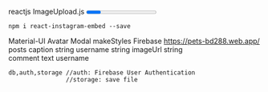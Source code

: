 reactjs
    ImageUpload.js
        <progress/>  //Dowloading
    Posts.js

    npm i react-instagram-embed --save
Material-UI
    Avatar
    Modal
    makeStyles
Firebase
    https://pets-bd288.web.app/
    posts
        caption string 
        username string 
        imageUrl  string  
            comment
                text
                username 

    db,auth,storage //auth: Firebase User Authentication  
                    //storage: save file